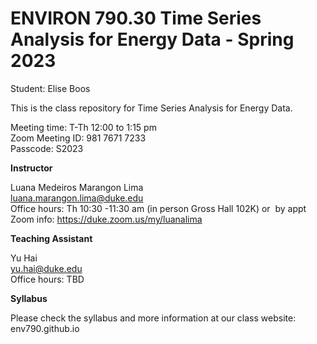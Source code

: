 # ENVIRON 790.30 Time Series Analysis for Energy Data - Spring 2023

Student: Elise Boos

This is the class repository for Time Series Analysis for Energy Data. <br>

Meeting time: T-Th 12:00 to 1:15 pm <br>
Zoom Meeting ID: 981 7671 7233 <br>
Passcode: S2023 <br>


**Instructor** <br>

Luana Medeiros Marangon Lima <br>
luana.marangon.lima@duke.edu <br>
Office hours: Th 10:30 -11:30 am (in person Gross Hall 102K) or  by appt <br>
Zoom info: https://duke.zoom.us/my/luanalima



**Teaching Assistant** <br>

Yu Hai <br>
yu.hai@duke.edu <br>
Office hours: TBD


**Syllabus** <br>

Please check the syllabus and more information at our class website: <br>
env790.github.io

